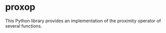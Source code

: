 # proxop
This Python library provides an implementation of the proximity operator of several functions.
